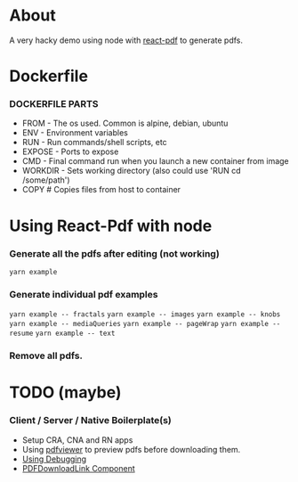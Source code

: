 # About
A very hacky demo using node with [react-pdf](https://react-pdf.org/repl) to generate pdfs.



# Dockerfile
### DOCKERFILE PARTS
- FROM - The os used. Common is alpine, debian, ubuntu
- ENV - Environment variables
- RUN - Run commands/shell scripts, etc
- EXPOSE - Ports to expose
- CMD - Final command run when you launch a new container from image
- WORKDIR - Sets working directory (also could use 'RUN cd /some/path')
- COPY # Copies files from host to container

# Using React-Pdf with node
### Generate all the pdfs after editing (not working)
``` yarn example ```
### Generate individual pdf examples
``` yarn example -- fractals ```
``` yarn example -- images ```
``` yarn example -- knobs ```
``` yarn example -- mediaQueries ```
``` yarn example -- pageWrap ```
``` yarn example -- resume ```
``` yarn example -- text ```

### Remove all pdfs.


# TODO (maybe)
### Client / Server / Native Boilerplate(s)
* Setup CRA, CNA and RN apps
* Using [pdfviewer](https://react-pdf.org/components#pdfviewer) to preview pdfs before downloading them.
* [Using Debugging](https://react-pdf.org/advanced#debugging)
* [PDFDownloadLink Component](https://react-pdf.org/advanced#on-the-fly-rendering)